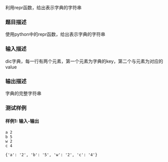 利用repr函数，给出表示字典的字符串

### 题目描述

使用python中的repr函数，给出表示字典的字符串

### 输入描述

dic字典，每一行有两个元素，第一个元素为字典的key，第二个与元素为对应的value

### 输出描述

字典的完整字符串

### 测试样例

#### 样例1: 输入-输出

```
a 2
b 5
w 2
c 4
```

```
{'a': '2', 'b': '5', 'w': '2', 'c': '4'}
```

